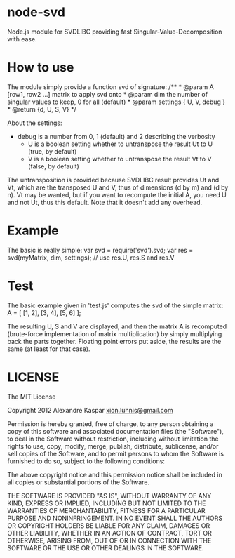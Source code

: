 node-svd
========

Node.js module for SVDLIBC providing fast Singular-Value-Decomposition with ease.

How to use
==========

The module simply provide a function svd of signature:
	/**
	 * @param A [row1, row2 ...] matrix to apply svd onto
	 * @param dim the number of singular values to keep, 0 for all (default)
	 * @param settings { U, V, debug }
	 * @return {d, U, S, V}
	 */

About the settings:
  - debug is a number from 0, 1 (default) and 2 describing the verbosity
	- U is a boolean setting whether to untranspose the result Ut to U (true, by default)
	- V is a boolean setting whether to untranspose the result Vt to V (false, by default)

The untransposition is provided because SVDLIBC result provides Ut and Vt, which are the transposed U and V, thus of dimensions (d by m) and (d by n).
Vt may be wanted, but if you want to recompute the initial A, you need U and not Ut, thus this default.
Note that it doesn't add any overhead.

Example
=======

The basic is really simple:
  var svd = require('svd').svd;
	var res = svd(myMatrix, dim, settings);
	// use res.U, res.S and res.V

Test
====

The basic example given in 'test.js' computes the svd of the simple matrix:
  A = [
	  [1, 2],
		[3, 4],
		[5, 6]
	];

The resulting U, S and V are displayed, and then the matrix A is recomputed (brute-force implementation of matrix multiplication) by simply multiplying back the parts together.
Floating point errors put aside, the results are the same (at least for that case).

LICENSE
=======

The MIT License

Copyright 2012 Alexandre Kaspar xion.luhnis@gmail.com

Permission is hereby granted, free of charge, to any person obtaining a copy of this software and associated documentation files (the "Software"), to deal in the Software without restriction, including without limitation the rights to use, copy, modify, merge, publish, distribute, sublicense, and/or sell copies of the Software, and to permit persons to whom the Software is furnished to do so, subject to the following conditions:

The above copyright notice and this permission notice shall be included in all copies or substantial portions of the Software.

THE SOFTWARE IS PROVIDED "AS IS", WITHOUT WARRANTY OF ANY KIND, EXPRESS OR IMPLIED, INCLUDING BUT NOT LIMITED TO THE WARRANTIES OF MERCHANTABILITY, FITNESS FOR A PARTICULAR PURPOSE AND NONINFRINGEMENT. IN NO EVENT SHALL THE AUTHORS OR COPYRIGHT HOLDERS BE LIABLE FOR ANY CLAIM, DAMAGES OR OTHER LIABILITY, WHETHER IN AN ACTION OF CONTRACT, TORT OR OTHERWISE, ARISING FROM, OUT OF OR IN CONNECTION WITH THE SOFTWARE OR THE USE OR OTHER DEALINGS IN THE SOFTWARE.
